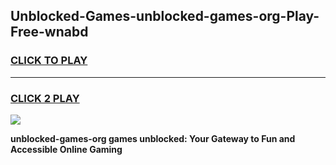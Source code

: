 
## Unblocked-Games-unblocked-games-org-Play-Free-wnabd
<h3>
<a href="https://premium76.site?title=unblocked-games-org&ref=18A1">CLICK TO PLAY</a></h3>
<hr>

<h3>
<a href="https://premium76.site?title=unblocked-games-org&ref=18A1">CLICK 2 PLAY</a>
  
</h3>

<a href="https://premium76.site?title=unblocked-games-org&ref=18A1"><img src="https://clearcache.store/games.png"></a>


**unblocked-games-org games unblocked: Your Gateway to Fun and Accessible Online Gaming**
